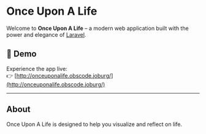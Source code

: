 # Once Upon A Life

Welcome to **Once Upon A Life** – a modern web application built with the power and elegance of [Laravel](https://laravel.com/).

## 🚀 Demo

Experience the app live:  
👉 [http://onceuponalife.obscode.joburg/](http://onceuponalife.obscode.joburg/)

---

## About

Once Upon A Life is designed to help you visualize and reflect on life.
